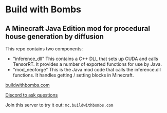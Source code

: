# Build with Bombs
## A Minecraft Java Edition mod for procedural house generation by diffusion

This repo contains two components:

- "inference_dll" This contains a C++ DLL that sets up CUDA and calls TensorRT. It provides a number of exported functions for use by Java.
- "mod_neoforge" This is the Java mod code that calls the inference.dll functions. It handles getting / setting blocks in Minecraft.

[buildwithbombs.com](buildwithbombs.com)

[Discord to ask questions](https://discord.gg/2ym2tUV5E3)

Join this server to try it out: `mc.buildwithbombs.com`
